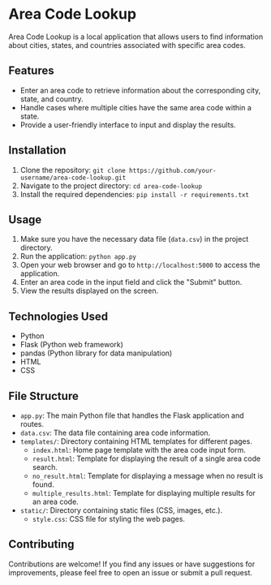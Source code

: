 # Area Code Lookup

Area Code Lookup is a local application that allows users to find information about cities, states, and countries associated with specific area codes.

## Features

- Enter an area code to retrieve information about the corresponding city, state, and country.
- Handle cases where multiple cities have the same area code within a state.
- Provide a user-friendly interface to input and display the results.

## Installation

1. Clone the repository: `git clone https://github.com/your-username/area-code-lookup.git`
2. Navigate to the project directory: `cd area-code-lookup`
3. Install the required dependencies: `pip install -r requirements.txt`

## Usage

1. Make sure you have the necessary data file (`data.csv`) in the project directory.
2. Run the application: `python app.py`
3. Open your web browser and go to `http://localhost:5000` to access the application.
4. Enter an area code in the input field and click the "Submit" button.
5. View the results displayed on the screen.

## Technologies Used

- Python
- Flask (Python web framework)
- pandas (Python library for data manipulation)
- HTML
- CSS

## File Structure

- `app.py`: The main Python file that handles the Flask application and routes.
- `data.csv`: The data file containing area code information.
- `templates/`: Directory containing HTML templates for different pages.
    - `index.html`: Home page template with the area code input form.
    - `result.html`: Template for displaying the result of a single area code search.
    - `no_result.html`: Template for displaying a message when no result is found.
    - `multiple_results.html`: Template for displaying multiple results for an area code.
- `static/`: Directory containing static files (CSS, images, etc.).
    - `style.css`: CSS file for styling the web pages.

## Contributing

Contributions are welcome! If you find any issues or have suggestions for improvements, please feel free to open an issue or submit a pull request.

